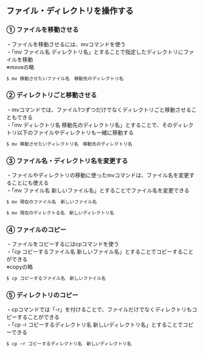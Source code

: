 ## ファイル・ディレクトリを操作する

### ① ファイルを移動させる
・ファイルを移動させるには、mvコマンドを使う<br>
・「mv ファイル名 ディレクトリ名」とすることで指定したディレクトリにファイルを移動<br>
※moveの略

```rb
$ mv 移動させたいファイル名　移動先のディレクトリ名
```

### ② ディレクトリごと移動させる
・mvコマンドでは、ファイル1つずつだけでなくディレクトリごと移動させることもできる<br>
・「mv ディレクトリ名 移動先のディレクトリ名」とすることで、そのディレクトリ以下のファイルやディレクトリも一緒に移動する<br>

```rb
$ mv 移動させたいディレクトリ名　移動先のディレクトリ名
```

### ③ ファイル名・ディレクトリ名を変更する
・ファイルやディレクトリの移動に使ったmvコマンドは、ファイル名を変更することにも使える<br>
・「mv ファイル名 新しいファイル名」とすることでファイル名を変更できる

```rb
$ mv 現在のファイル名　新しいファイル名
```

```rb
$ mv 現在のディレクトる名　新しいディレクトリ名
```

### ④ ファイルのコピー
・ファイルをコピーするにはcpコマンドを使う<br>
・「cp コピーするファイル名 新しいファイル名」とすることでコピーすることができる<br>
※copyの略

```rb
$ cp コピーするファイル名　新しいファイル名
```

### ⑤ ディレクトリのコピー
・cpコマンドでは「-r」を付けることで、ファイルだけでなくディレクトリもコピーすることができる<br>
・「cp -r コピーするディレクトリ名 新しいディレクトリ名」とすることでコピーできる

```rb
$ cp -r コピーするディレクトリ名　新しいディレクトリ名
```